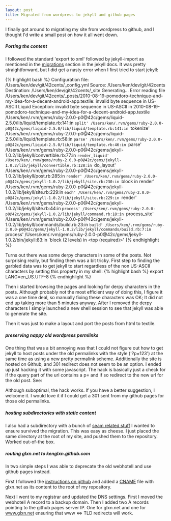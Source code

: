 ```yaml
---
layout: post
title: Migrated from wordpress to jekyll and github pages
---
```


I finally got around to migrating my site from wordpress to github, and I thought I'd write a small post on how it all went down.

##### Porting the content

I followed the standard 'export to xml' followed by jekyll-import as mentioned in the [migrations](http://jekyllrb.com/docs/migrations/) section in the jekyll docs.
It was pretty straightforward, but I did get a nasty error when I first tried to start jekyll:

{% highlight bash %}
Configuration file: /Users/ken/dev/git/42cents/_config.yml
            Source: /Users/ken/dev/git/42cents
       Destination: /Users/ken/dev/git/42cents/_site
      Generating... Error reading file /Users/ken/dev/git/42cents/_posts/2010-08-19-pomodoro-technique-and-my-idea-for-a-decent-android-app.textile: invalid byte sequence in US-ASCII
  Liquid Exception: invalid byte sequence in US-ASCII in 2010-08-19-pomodoro-technique-and-my-idea-for-a-decent-android-app.textile
/Users/ken/.rvm/gems/ruby-2.0.0-p0@42c/gems/liquid-2.5.0/lib/liquid/template.rb:141:in `split'
/Users/ken/.rvm/gems/ruby-2.0.0-p0@42c/gems/liquid-2.5.0/lib/liquid/template.rb:141:in `tokenize'
/Users/ken/.rvm/gems/ruby-2.0.0-p0@42c/gems/liquid-2.5.0/lib/liquid/template.rb:58:in `parse'
/Users/ken/.rvm/gems/ruby-2.0.0-p0@42c/gems/liquid-2.5.0/lib/liquid/template.rb:46:in `parse'
/Users/ken/.rvm/gems/ruby-2.0.0-p0@42c/gems/jekyll-1.0.2/lib/jekyll/convertible.rb:77:in `render_liquid'
/Users/ken/.rvm/gems/ruby-2.0.0-p0@42c/gems/jekyll-1.0.2/lib/jekyll/convertible.rb:128:in `do_layout'
/Users/ken/.rvm/gems/ruby-2.0.0-p0@42c/gems/jekyll-1.0.2/lib/jekyll/post.rb:285:in `render'
/Users/ken/.rvm/gems/ruby-2.0.0-p0@42c/gems/jekyll-1.0.2/lib/jekyll/site.rb:230:in `block in render'
/Users/ken/.rvm/gems/ruby-2.0.0-p0@42c/gems/jekyll-1.0.2/lib/jekyll/site.rb:229:in `each'
/Users/ken/.rvm/gems/ruby-2.0.0-p0@42c/gems/jekyll-1.0.2/lib/jekyll/site.rb:229:in `render'
/Users/ken/.rvm/gems/ruby-2.0.0-p0@42c/gems/jekyll-1.0.2/lib/jekyll/site.rb:44:in `process'
/Users/ken/.rvm/gems/ruby-2.0.0-p0@42c/gems/jekyll-1.0.2/lib/jekyll/command.rb:18:in `process_site'
/Users/ken/.rvm/gems/ruby-2.0.0-p0@42c/gems/jekyll-1.0.2/lib/jekyll/commands/build.rb:23:in `build'
/Users/ken/.rvm/gems/ruby-2.0.0-p0@42c/gems/jekyll-1.0.2/lib/jekyll/commands/build.rb:7:in `process'
/Users/ken/.rvm/gems/ruby-2.0.0-p0@42c/gems/jekyll-1.0.2/bin/jekyll:83:in `block (2 levels) in <top (required)>'
{% endhighlight %}

Turns out there was some derpy characters in some of the posts. Not surprising really, but finding them was a bit tricky.
First step to finding the garbled data was to get jekyll to start regardless of the non US-ASCII characters by setting this property in my shell:
{% highlight bash %}
export LANG=en_US.UTF-8
{% endhighlight %}

Then i started browsing the pages and looking for derpy characters in the posts. Although probably not the most efficient way of doing this, I figure it was a one time deal, so manually fixing these characters was OK; It did not end up taking more than 5 minutes anyway.
After I removed the derpy characters I simply launched a new shell session to see that jekyll was able to generate the site.

Then it was just to make a layout and port the posts from html to textile.

##### preserving nappy old wordpress permlinks

One thing that was a bit annoying was that I could not figure out how to get jekyll to host posts under the old permalinks with the style ('?p=123') at the same time as using a new pretty permalink scheme. Additionally the site is hosted on Github, and 301 redirect does not seem to be an option. I ended up just hacking it with some javascript. The hack is basically just a check for if the query part of the url contains a p= and if so redirect to the new url for the old post. See:

<script src="https://gist.github.com/kenglxn/5607639.js">
</script>
Although suboptimal, the hack works. If you have a better suggestion, I welcome it. I would love it if I could get a 301 sent from my github pages for those old permalinks.

##### hosting subdirectories with static content

I also had a subdirectory with a bunch of [seam related stuff](http://www.glxn.net/seam-maven-refimpl/doc/tutorial/01-gettingstarted.html) I wanted to ensure survived the migration. This was easy as cheese. I just placed the same directory at the root of my site, and pushed them to the repository. Worked out-of-the box.

##### routing glxn.net to kenglxn.github.com

In two simple steps I was able to deprecate the old webhotell and use github pages instead.

First I followed the [instructions on github](https://help.github.com/articles/setting-up-a-custom-domain-with-pages) and added a [CNAME](https://github.com/kenglxn/kenglxn.github.com/blob/master/CNAME) file with glxn.net as its content to the root of my repository.

Next I went to my registrar and updated the DNS settings. First I moved the webhotell A record to a backup domain. Then I added two A records pointing to the github pages server IP. One for glxn.net and one for www.glxn.net ensuring that www &lt;=&gt; TLD redirects will work.
